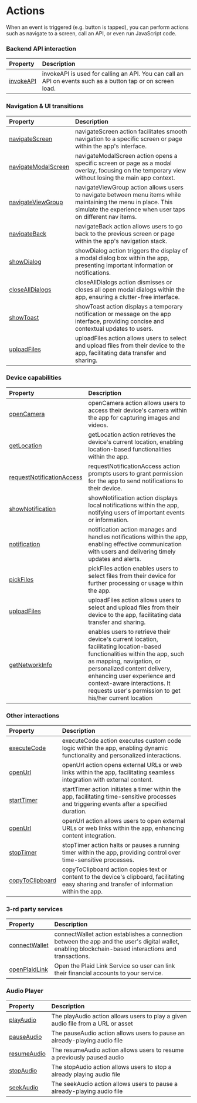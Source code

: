 # Actions

When an event is triggered (e.g. button is tapped), you can perform actions such as navigate to a screen, call an API, or even run JavaScript code.

### Backend API interaction

| Property                   | Description                                                                                                 |
| :------------------------- | :---------------------------------------------------------------------------------------------------------- |
| [invokeAPI](invoke-API.md) | invokeAPI is used for calling an API. You can call an API on events such as a button tap or on screen load. |

### Navigation & UI transitions

| Property                                        | Description                                                                                                                                                                   |
| :---------------------------------------------- | :---------------------------------------------------------------------------------------------------------------------------------------------------------------------------- |
| [navigateScreen](navigate-screen.md)            | navigateScreen action facilitates smooth navigation to a specific screen or page within the app's interface.                                                                  |
| [navigateModalScreen](navigate-modal-screen.md) | navigateModalScreen action opens a specific screen or page as a modal overlay, focusing on the temporary view without losing the main app context.                            |
| [navigateViewGroup](navigate-view-group.md)     | navigateViewGroup action allows users to navigate between menu items while maintaining the menu in place. This simulate the experience when user taps on different nav items. |
| [navigateBack](navigate-back.md)                | navigateBack action allows users to go back to the previous screen or page within the app's navigation stack.                                                                 |
| [showDialog](show-dialog.md)                    | showDialog action triggers the display of a modal dialog box within the app, presenting important information or notifications.                                               |
| [closeAllDialogs](close-all-dialogs.md)         | closeAllDialogs action dismisses or closes all open modal dialogs within the app, ensuring a clutter-free interface.                                                          |
| [showToast](show-toast.md)                      | showToast action displays a temporary notification or message on the app interface, providing concise and contextual updates to users.                                        |
| [uploadFiles](upload-files.md)                  | uploadFiles action allows users to select and upload files from their device to the app, facilitating data transfer and sharing.                                              |

### Device capabilities

| Property                                                    | Description                                                                                                                                                 |
| :---------------------------------------------------------- | :---------------------------------------------------------------------------------------------------------------------------------------------------------- |
| [openCamera](open-camera.md)                                | openCamera action allows users to access their device's camera within the app for capturing images and videos.                                              |
| [getLocation](get-location.md)                              | getLocation action retrieves the device's current location, enabling location-based functionalities within the app.                                         |
| [requestNotificationAccess](request-notification-access.md) | requestNotificationAccess action prompts users to grant permission for the app to send notifications to their device.                                       |
| [showNotification](show-notification.md)                    | showNotification action displays local notifications within the app, notifying users of important events or information.                                    |
| [notification](notification.md)                             | notification action manages and handles notifications within the app, enabling effective communication with users and delivering timely updates and alerts. |
| [pickFiles](pick-files.md)                                  | pickFiles action enables users to select files from their device for further processing or usage within the app.                                            |
| [uploadFiles](upload-files.md)                              | uploadFiles action allows users to select and upload files from their device to the app, facilitating data transfer and sharing.                            |
| [getNetworkInfo](get-network-info.md)                        | enables users to retrieve their device's current location, facilitating location-based functionalities within the app, such as mapping, navigation, or personalized content delivery, enhancing user experience and context-aware interactions. It requests user's permission to get his/her current location |

### Other interactions

| Property                                | Description                                                                                                                                    |
| :-------------------------------------- | :--------------------------------------------------------------------------------------------------------------------------------------------- |
| [executeCode](execute-code.md)          | executeCode action executes custom code logic within the app, enabling dynamic functionality and personalized interactions.                    |
| [openUrl](open-url.md)                  | openUrl action opens external URLs or web links within the app, facilitating seamless integration with external content.                       |
| [startTimer](start-timer.md)            | startTimer action initiates a timer within the app, facilitating time-sensitive processes and triggering events after a specified duration.    |
| [openUrl](open-url.md)                  | openUrl action allows users to open external URLs or web links within the app, enhancing content integration.                                  |
| [stopTimer](stop-timer.md)              | stopTimer action halts or pauses a running timer within the app, providing control over time-sensitive processes.                              |
| [copyToClipboard](copy-to-clipboard.md) | copyToClipboard action copies text or content to the device's clipboard, facilitating easy sharing and transfer of information within the app. |

### 3-rd party services

| Property                            | Description                                                                                                                                           |
| :---------------------------------- | :---------------------------------------------------------------------------------------------------------------------------------------------------- |
| [connectWallet](connect-wallet.md)  | connectWallet action establishes a connection between the app and the user's digital wallet, enabling blockchain-based interactions and transactions. |
| [openPlaidLink](open-plaid-link.md) | Open the Plaid Link Service so user can link their financial accounts to your service.                                                                |

### Audio Player

| Property                       | Description                                                                      |
| :----------------------------- | :------------------------------------------------------------------------------- |
| [playAudio](play-audio.md)     | The playAudio action allows users to play a given audio file from a URL or asset |
| [pauseAudio](pause-audio.md)   | The pauseAudio action allows users to pause an already-playing audio file        |
| [resumeAudio](resume-audio.md) | The resumeAudio action allows users to resume a previously paused audio          |
| [stopAudio](stop-audio.md)     | The stopAudio action allows users to stop a already playing audio file           |
| [seekAudio](seek-audio.md)     | The seekAudio action allows users to pause a already-playing audio file          |
